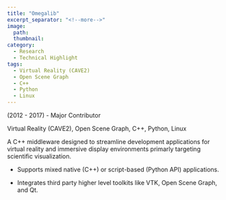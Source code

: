 ```yaml
---
title: "Omegalib"
excerpt_separator: "<!--more-->"
image:
  path: 
  thumbnail: 
category:
  - Research
  - Technical Highlight
tags:
  - Virtual Reality (CAVE2)
  - Open Scene Graph
  - C++
  - Python
  - Linux
---
```

(2012 - 2017) - Major Contributor

Virtual Reality (CAVE2), Open Scene Graph, C++, Python, Linux

<!--more--> 

A C++ middleware designed to streamline development applications for virtual reality and immersive display environments primarly targeting scientific visualization.


  - Supports mixed native (C++) or script-based (Python API) applications.
  
  - Integrates third party higher level toolkits like VTK, Open Scene Graph, and Qt.
